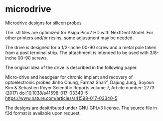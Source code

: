 # microdrive
Microdrive designs for silicon probes 

The .stl files are optimized for Asiga Pico2 HD with NextDent Model.
For other printers and/or resins, some adjustment may be needed.

The drive is designed for a 1/2-inche 00-90 screw and a metal pole taken from a post terminal strip.
The attachment is intended to be used with 3/8-inche 00-90 screws.

The original idea of the drive is described in the following paper.

Micro-drive and headgear for chronic implant and recovery of optoelectronic probes
Jinho Chung, Farnaz Sharif, Dajung Jung, Soyoun Kim & Sebastien Royer
Scientific Reports volume 7, Article number: 2773 (2017)
doi:10.1038/s41598-017-03340-5
https://www.nature.com/articles/s41598-017-03340-5

The designs are desitributed under GNU GPLv3 license.
The source file in f3d format is available upon request.
